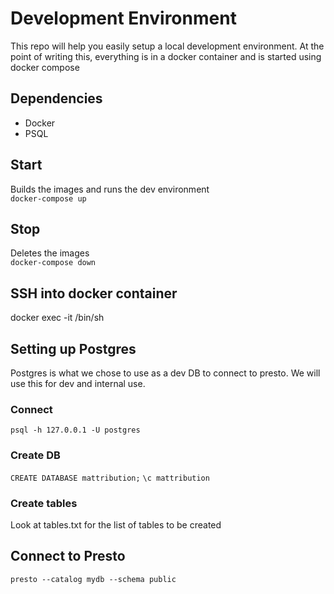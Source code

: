 # Development Environment

This repo will help you easily setup a local development environment. At the point of writing this, everything is in a docker container and is started using docker compose

## Dependencies

- Docker
- PSQL

## Start

Builds the images and runs the dev environment  
`docker-compose up`

## Stop

Deletes the images  
`docker-compose down`

## SSH into docker container

docker exec -it <container-id> /bin/sh

## Setting up Postgres
Postgres is what we chose to use as a dev DB to connect to presto. We will use this for dev and internal use.

### Connect
`psql -h 127.0.0.1 -U postgres`

### Create DB
`CREATE DATABASE mattribution;`
`\c mattribution`

### Create tables
Look at tables.txt for the list of tables to be created

## Connect to Presto

`presto --catalog mydb --schema public`
